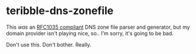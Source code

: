 teribble-dns-zonefile
============
This *was* an [RFC1035 compliant](http://www.ietf.org/rfc/rfc1035.txt) DNS zone file
parser and generator, but my domain provider isn't playing nice, so.. I'm sorry, it's going to be bad. 

Don't use this. Don't bother. Really.

